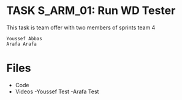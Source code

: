 # TASK S_ARM_01: Run WD Tester

This task is team offer with two members of sprints team 4 	

	Youssef Abbas
	Arafa Arafa


# Files
- Code 
- Videos
	-Youssef Test
	-Arafa Test